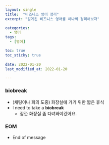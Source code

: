 ```yaml
---
layout: single
title:  "비즈니스 영어 정리"
excerpt: "알게된 비즈니스 영어를 하나씩 정리해보자"

categories:
  - 영어
tags:
  - [영어]

toc: true
toc_sticky: true
 
date: 2022-01-20
last_modified_at: 2022-01-20

---
```


### biobreak
- (채팅이나 회의 도중) 화장실에 가기 위한 짧은 휴식   
- I need to take a **biobreak**   
  - 잠깐 화장실 좀 다녀와야겠어요.

### EOM
- End of message
